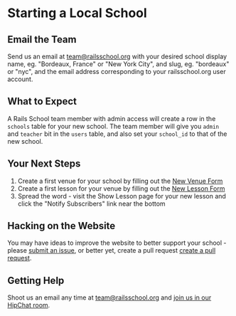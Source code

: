 Starting a Local School
===

Email the Team
---

Send us an email at team@railsschool.org with your desired school display name, eg. "Bordeaux, France" or "New York City", and slug, eg. "bordeaux" or "nyc", and the email address corresponding to your railsschool.org user account.

What to Expect
---

A Rails School team member with admin access will create a row in the `schools` table for your new school. The team member will give you `admin` and `teacher` bit in the `users` table, and also set your `school_id` to that of the new school.

Your Next Steps
---

1. Create a first venue for your school by filling out the [New Venue Form](https://www.railsschool.org/venues/new)
1. Create a first lesson for your venue by filling out the [New Lesson Form](https://www.railsschool.org/l/new)
1. Spread the word - visit the Show Lesson page for your new lesson and click the "Notify Subscribers" link near the bottom

Hacking on the Website
---

You may have ideas to improve the website to better support your school - please [submit an issue](https://github.com/rails-school/school/issues/new), or better yet, create a pull request [create a pull request](https://github.com/rails-school/school/CONTRIBUTING.md).

Getting Help
---

Shoot us an email any time at team@railsschool.org and [join us in our HipChat room](https://www.hipchat.com/gOTeMcGjM).
